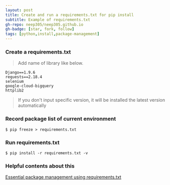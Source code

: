 ```yaml
---
layout: post
title: Create and run a requirements.txt for pip install
subtitle: Example of requirements.txt
gh-repo: neep305/neep305.github.io
gh-badge: [star, fork, follow]
tags: [python,install,package-management]
---
```


### Create a requirements.txt
> Add name of library like below. 
```shell
Django==1.9.6
requests==2.18.4
selenium
google-cloud-bigquery
httplib2
```

> If you don't input specific version, it will be installed the latest version automatically

### Record package list of current environment
```shell
$ pip freeze > requirements.txt
```

### Run requirements.txt
```shell
$ pip install -r requirements.txt -v
```

### Helpful contents about this
[Essential package management using requirements.txt](https://docs.microsoft.com/ko-kr/visualstudio/python/managing-required-packages-with-requirements-txt?view=vs-2017)
